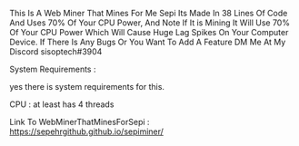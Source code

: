 This Is A Web Miner That Mines For Me Sepi Its Made In 38 Lines Of Code And Uses 70% Of Your CPU Power, And Note If It is Mining It Will Use 70% Of Your CPU Power Which Will Cause Huge Lag Spikes On Your Computer Device. If There Is Any Bugs Or You Want To Add A Feature DM Me At My Discord sisoptech#3904

System Requirements :

yes there is system requirements for this.

CPU : at least has 4 threads

Link To WebMinerThatMinesForSepi : https://sepehrgithub.github.io/sepiminer/
